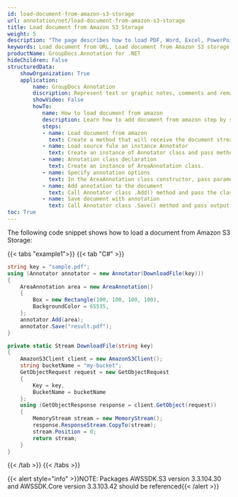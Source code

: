 ```yaml
---
id: load-document-from-amazon-s3-storage
url: annotation/net/load-document-from-amazon-s3-storage
title: Load document from Amazon S3 Storage
weight: 5
description: "The page describes how to load PDF, Word, Excel, PowerPoint documents from Amazon S3 storage when using GroupDocs.Annotation for .NET."
keywords: Load document from URL, Load document from Amazon S3 storage GroupDocs.Annotation
productName: GroupDocs.Annotation for .NET
hideChildren: False
structuredData:
    showOrganization: True
    application:
        name: GroupDocs Annotation
        discription: Represent text or graphic notes, comments and remarks attached to a specific part of the content of the document using C#
        showVideo: False
        howTo:
           name: How to load document from amazon
           description: Learn how to add document from amazon step by step
           steps:
           - name: Load document from amazon
             text: Create a method that will receive the document stream from amazon.
           - name: Load source fule an instance Annotator
             text: Create an instance of Annotator class and pass method and source file path as a constructor parameter.
           - name: Annotation class declaration
             text: Create an instance of AreaAnnotation class.
           - name: Specify annotation options
             text: In the AreaAnnotation class constructor, pass parameters.
           - name: Add annotation to the document
             text: Call Annotator class .Add() method and pass the class name AreaAnnotation.
           - name: Save document with annotation
             text: Call Annotator class .Save() method and pass output path file.
toc: True
---
```


The following code snippet shows how to load a document from Amazon S3 Storage:

{{< tabs "example1">}}
{{< tab "C#" >}}
```csharp
string key = "sample.pdf";
using (Annotator annotator = new Annotator(DownloadFile(key)))
{
	AreaAnnotation area = new AreaAnnotation()
	{
		Box = new Rectangle(100, 100, 100, 100),
		BackgroundColor = 65535,
	};
	annotator.Add(area);
	annotator.Save("result.pdf");
}

private static Stream DownloadFile(string key)
{
	AmazonS3Client client = new AmazonS3Client();
	string bucketName = "my-bucket";
	GetObjectRequest request = new GetObjectRequest
	{
		Key = key,
		BucketName = bucketName
	};
	using (GetObjectResponse response = client.GetObject(request))
	{
		MemoryStream stream = new MemoryStream();
		response.ResponseStream.CopyTo(stream);
		stream.Position = 0;
		return stream;
	}
}
```
{{< /tab >}}
{{< /tabs >}}

{{< alert style="info" >}}NOTE: Packages AWSSDK.S3 version 3.3.104.30 and AWSSDK.Core version 3.3.103.42 should be referenced{{< /alert >}}